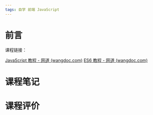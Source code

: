 ```yaml
---
tags: 自学 前端 JavaScript
---
```

# 前言
 
课程链接：

[JavaScript 教程 - 网道 (wangdoc.com)](https://wangdoc.com/javascript/)
[ES6 教程 - 网道 (wangdoc.com)](https://wangdoc.com/es6/)

# 课程笔记


# 课程评价

